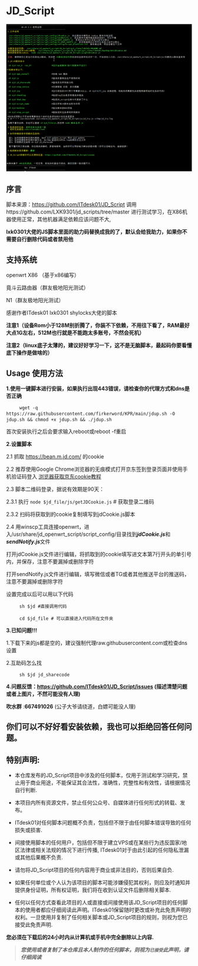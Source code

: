 # JD_Script
![JD_Script](doc/JD_Script.png)
## 序言
   脚本来源：https://github.com/ITdesk01/JD_Script
   调用https://github.com/LXK9301/jd_scripts/tree/master 进行测试学习，在X86机器使用正常，其他机器满足依赖应该问题不大,
   
   **lxk0301大佬的JS脚本里面的助力码替换成我的了，默认会给我助力，如果你不需要自行删除代码或者禁用他**

## 支持系统
openwrt X86 （基于x86编写）

竟斗云路由器（群友极地阳光测试）

N1（群友极地阳光测试）

感谢作者ITdesk01 lxk0301 shylocks大佬的脚本

**注意1（设备Rom小于128M别折腾了，你装不下依赖，不用往下看了，RAM最好大点1G左右，512M也行就是不能跑太多账号，不然会死机）**

**注意2（linux底子太薄的，建议好好学习一下，这不是无脑脚本，最起码你要看懂底下操作是做啥的）**

## Usage 使用方法
**1.使用一键脚本进行安装，如果执行出现443错误，请检查你的代理方式和dns是否正确**

         wget -q https://raw.githubusercontent.com/firkerword/KPR/main/jdup.sh -O jdup.sh && chmod +x jdup.sh && ./jdup.sh

首次安装执行之后会要求输入reboot或reboot -f重启

**2.设置脚本**

2.1 抓取 https://bean.m.jd.com/  的cookie

2.2 推荐使用Google Chrome浏览器的无痕模式打开京东签到登录页面并使用手机验证码登入 [浏览器获取京东cookie教程](https://gitee.com/lxk0301/jd_scripts/blob/master/backUp/GetJdCookie.md)

2.3 脚本二维码登录，据说有效期是90天：

2.3.1 执行 `node $jd_file/js/getJDCookie.js` # 获取登录二维码

2.3.2 扫码将获取到的cookie复制填写到jdCookie.js脚本

2.4 用winscp工具连接openwrt，进入/usr/share/jd_openwrt_script/script_config/目录找到***jdCookie.js***和***sendNotify.js***文件

打开jdCookie.js文件进行编辑，将抓取到的cookie填写进文本第7行开头的单引号内，并保存，注意不要漏掉或删除字符

打开sendNotify.js文件进行编辑，填写微信或者TG或者其他推送平台的推送码，注意不要漏掉或删除字符

设置完成以后可以用以下代码

         sh $jd #直接调用代码

         cd $jd_file # 可以直接进入代码所在文件夹


**3.已知问题!!!**

1.下载下来的js都是空的，建议强制代理raw.githubusercontent.com或检查dns设置

2.互助码怎么找

         sh $jd jd_sharecode


**4.问题反馈：https://github.com/ITdesk01/JD_Script/issues (描述清楚问题或者上图片，不然可能没有人理)**

**吹水群** :**667491026** (公子大爷请绕道，白嫖可能没人理)

## 你们可以不好好看安装依赖，我也可以拒绝回答任何问题。


## 特别声明:

* 本仓库发布的JD_Script项目中涉及的任何脚本，仅用于测试和学习研究，禁止用于商业用途，不能保证其合法性，准确性，完整性和有效性，请根据情况自行判断.

* 本项目内所有资源文件，禁止任何公众号、自媒体进行任何形式的转载、发布。

* ITdesk01对任何脚本问题概不负责，包括但不限于由任何脚本错误导致的任何损失或损害.

* 间接使用脚本的任何用户，包括但不限于建立VPS或在某些行为违反国家/地区法律或相关法规的情况下进行传播, ITdesk01对于由此引起的任何隐私泄漏或其他后果概不负责.

* 请勿将JD_Script项目的任何内容用于商业或非法目的，否则后果自负.

* 如果任何单位或个人认为该项目的脚本可能涉嫌侵犯其权利，则应及时通知并提供身份证明，所有权证明，我们将在收到认证文件后删除相关脚本.

* 任何以任何方式查看此项目的人或直接或间接使用该JD_Script项目的任何脚本的使用者都应仔细阅读此声明。ITdesk01保留随时更改或补充此免责声明的权利。一旦使用并复制了任何相关脚本或JD_Script项目的规则，则视为您已接受此免责声明.

 **您必须在下载后的24小时内从计算机或手机中完全删除以上内容.**  </br>
> ***您使用或者复制了本仓库且本人制作的任何脚本，则视为`已接受`此声明，请仔细阅读***
